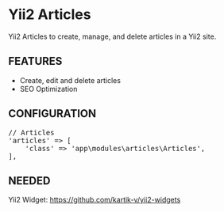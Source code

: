 Yii2 Articles
=============

Yii2 Articles to create, manage, and delete articles in a Yii2 site.

<h2>FEATURES</h2>

<ul>
  <li>Create, edit and delete articles</li>
  <li>SEO Optimization</li>
</ul>

<h2>CONFIGURATION</h2>

<pre>// Articles
'articles' => [
	'class' => 'app\modules\articles\Articles',
],</pre>

<h2>NEEDED</h2>

Yii2 Widget: https://github.com/kartik-v/yii2-widgets
